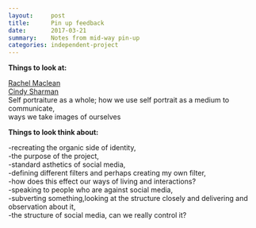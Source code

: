 ```yaml
---
layout:     post
title:      Pin up feedback 
date:       2017-03-21
summary:    Notes from mid-way pin-up
categories: independent-project
---
```



**Things to look at:**
 
[Rachel Maclean](http://www.rachelmaclean.com)  
[Cindy Sharman](http://www.tate.org.uk/art/artists/cindy-sherman-1938)  
Self portraiture as a whole; how we use self portrait as a medium to communicate,  
ways we take images of ourselves

**Things to look think about:**  

-recreating the organic side of identity,  
-the purpose of the project,  
-standard asthetics of social media,  
-defining different filters and perhaps creating my own filter,  
-how does this effect our ways of living and interactions?  
-speaking to people who are against social media,  
-subverting something,looking at the structure closely and delivering and observation about it,  
-the structure of social media, can we really control it?  

